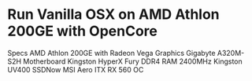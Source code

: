 # Run Vanilla OSX on AMD Athlon 200GE with OpenCore

Specs
AMD Athlon 200GE with Radeon Vega Graphics
Gigabyte A320M-S2H Motherboard
Kingston HyperX Fury DDR4 RAM 2400MHz
Kingston UV400 SSDNow
MSI Aero ITX RX 560 OC
